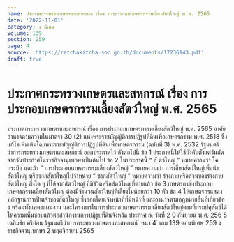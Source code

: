 ```yaml
---
name: ประกาศกระทรวงเกษตรและสหกรณ์ เรื่อง การประกอบเกษตรกรรมเลี้ยงสัตว์ใหญ่ พ.ศ. 2565
date: '2022-11-01'
category: ง พิเศษ
volume: 139
section: 259
page: 4
source: 'https://ratchakitcha.soc.go.th/documents/17236143.pdf'
draft: true
---
```


# ประกาศกระทรวงเกษตรและสหกรณ์ เรื่อง การประกอบเกษตรกรรมเลี้ยงสัตว์ใหญ่ พ.ศ. 2565

ประกาศกระทรวงเกษตรและสหกรณ์ เรื่อง การประกอบเกษตรกรรมเลี้ยงสัตว์ใหญ่ พ.ศ. 2565 อาศัยอำนาจตามความในมาตรา 30 (2) แห่งพระราชบัญญัติการปฏิรูปที่ดินเพื่อเกษตรกรรม พ.ศ. 2518 ซึ่งแก้ไขเพิ่มเติมโดยพระราชบัญญัติการปฏิรูปที่ดินเพื่อเกษตรกรรม (ฉบับที่ 3) พ.ศ. 2532 รัฐมนตรีว่าการกระทรวงเกษตรและสหกรณ์ ออกประกาศไว้ ดังต่อไปนี้ ข้อ 1 ประกาศนี้ให้ใช้บังคับตั้งแต่วันถัดจากวันประกำศในราชกิจจานุเบกษาเป็นต้นไป ข้อ 2 ในประกาศนี้ “ สั ตว์ใหญ่ ” หมายความว่า โค กระบือ และม้า “ การประกอบเกษตรกรรมเลี้ยงสัตว์ใหญ่ ” หมายความว่า การเลี้ยงสัตว์ใหญ่เพื่อนำสัตว์ใหญ่ หรือซากสัตว์ใหญ่ไปจำหน่าย “ ซากสัตว์ใหญ่ ” หมายความว่า ร่างกายหรือส่วนของร่างกายสัตว์ใหญ่ สิ่งใด ๆ ที่ได้จากสัตว์ใหญ่ ที่มีชีวิตหรือสัตว์ใหญ่ที่ตายแล้ว ข้อ 3 เกษตรกรซึ่งประกอบเกษตรกรรมเลี้ยงสัตว์ใหญ่ ต้องมีจำนวนสัตว์ใหญ่ที่เลี้ยงไม่น้อยกว่า 10 ตัว ข้อ 4 ให้เกษตรกรแสดงหลักฐานการเป็นเจ้าของสัตว์ใหญ่ ซึ่งออกโดยเจ้าหน้าที่ที่มีหน้าที่ และอานาจตามกฎหมายอื่นที่เกี่ยวข้อ ง พร้อมทั้งแสดงแผนงาน และโครงการในการประกอบเกษตรกรรม เลี้ยงสัตว์ใหญ่ตามที่กรมปศุสัตว์ได้ให้ความเห็นชอบแล้วต่อสำนักงานการปฏิรูปที่ดินจังหวัด ประกาศ ณ วันที่ 2 0 กันยายน พ.ศ. 256 5 เฉลิมชัย ศรีอ่อน รัฐมนตรีว่าการกระทรวงเกษตรและสหกรณ์ ้ หนา 4 ่ เลม 139 ตอนพิเศษ 259 ง ราชกิจจานุเบกษา 2 พฤศจิกายน 2565
